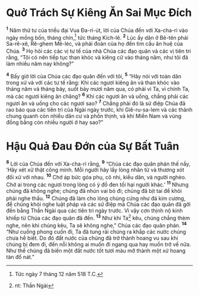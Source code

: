 # Quở Trách Sự Kiêng Ăn Sai Mục Ðích
<sup><b>1</b></sup> Năm thứ tư của triều đại Vua Ða-ri-út, lời của Chúa đến với Xa-cha-ri vào ngày mồng bốn, tháng chín,[^1] tức tháng Kích-lê. <sup><b>2</b></sup> Lúc ấy dân ở Bê-tên phái Sa-rê-xê, Rê-ghem Mê-léc, và phái đoàn của họ đến tìm cầu ân huệ của Chúa. <sup><b>3</b></sup> Họ hỏi các các vị tư tế của nhà Chúa các đạo quân và các vị tiên tri rằng, “Tôi có nên tiếp tục than khóc và kiêng cữ vào tháng năm, như tôi đã làm nhiều năm nay không?”

<sup><b>4</b></sup> Bấy giờ lời của Chúa các đạo quân đến với tôi, <sup><b>5</b></sup> “Hãy nói với toàn dân trong xứ và với các tư tế rằng: Khi các ngươi kiêng ăn và than khóc vào tháng năm và tháng bảy, suốt bảy mươi năm qua, có phải vì Ta, vì chính Ta, mà các ngươi kiêng ăn chăng? <sup><b>6</b></sup> Khi các ngươi ăn và uống, chẳng phải các ngươi ăn và uống cho các ngươi sao? <sup><b>7</b></sup> Chẳng phải đó là sứ điệp Chúa đã rao báo qua các tiên tri của Ngài ngày trước, khi Giê-ru-sa-lem và các thành chung quanh còn nhiều dân cư và phồn thịnh, và khi Miền Nam và vùng đồng bằng còn nhiều người ở hay sao?”


# Hậu Quả Ðau Ðớn của Sự Bất Tuân
<sup><b>8</b></sup> Lời của Chúa đến với Xa-cha-ri rằng, <sup><b>9</b></sup> “Chúa các đạo quân phán thế nầy, ‘Hãy xét xử thật công minh. Mỗi người hãy lấy lòng nhân từ và thương xót đối xử với nhau. <sup><b>10</b></sup> Chớ áp bức góa phụ, cô nhi, kiều dân, và người nghèo. Chớ ai trong các ngươi trong lòng có ý đồ đen tối hại người khác.’ <sup><b>11</b></sup> Nhưng chúng đã không nghe; chúng đã nhún vai bỏ đi; chúng đã bịt tai để khỏi phải nghe thấu. <sup><b>12</b></sup> Chúng đã làm cho lòng chúng cứng như đá kim cương, để chúng khỏi nghe luật pháp và các sứ điệp mà Chúa các đạo quân đã gởi đến bằng Thần Ngài qua các tiên tri ngày trước. Vì vậy cơn thịnh nộ kinh khiếp từ Chúa các đạo quân đã đến. <sup><b>13</b></sup> Như khi Ta[^2] kêu, chúng chẳng thèm nghe, nên khi chúng kêu, Ta sẽ không nghe,” Chúa các đạo quân phán. <sup><b>14</b></sup> “Như cuồng phong cuốn đi, Ta đã tung rải chúng ra khắp các nước chúng chưa hề biết. Do đó đất nước của chúng đã trở thành hoang vu sau khi chúng bị đem đi, đến nỗi không ai muốn đi ngang qua hay muốn trở về nữa. Như thế chúng đã biến một đất nước tốt tươi màu mỡ thành một xứ hoang tàn đổ nát.”

[^1]: Tức ngày 7 tháng 12 năm 518 T.C.
[^2]: nt: Thần Ngài